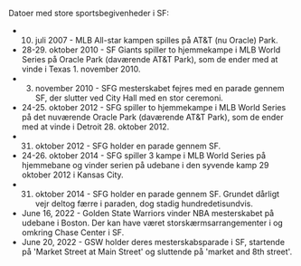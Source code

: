 Datoer med store sportsbegivenheder i SF:

* 10. juli 2007 - MLB All-star kampen spilles på AT&T (nu Oracle) Park.
* 28-29. oktober 2010 - SF Giants spiller to hjemmekampe i MLB World Series på Oracle Park (daværende AT&T Park), som de ender med at vinde i Texas 1. november 2010.
* 3. november 2010 - SFG mesterskabet fejres med en parade gennem SF, der slutter ved City Hall med en stor ceremoni.
* 24-25. oktober 2012 - SFG spiller to hjemmekampe i MLB World Series på det nuværende Oracle Park (daværende AT&T Park), som de ender med at vinde i Detroit 28. oktober 2012.
* 31. oktober 2012 - SFG holder en parade gennem SF.
* 24-26. oktober 2014 - SFG spiller 3 kampe i MLB World Series på hjemmebane og vinder serien på udebane i den syvende kamp 29 oktober 2012 i Kansas City.
* 31. oktober 2014 - SFG holder en parade gennem SF. Grundet dårligt vejr deltog færre i paraden, dog stadig hundredetisundvis.
* June 16, 2022 - Golden State Warriors vinder NBA mesterskabet på udebane i Boston. Der kan have været storskærmsarrangementer i og omkring Chase Center i SF.
* June 20, 2022 - GSW holder deres mesterskabsparade i SF, startende på 'Market Street at Main Street' og sluttende på 'market and 8th street'.
